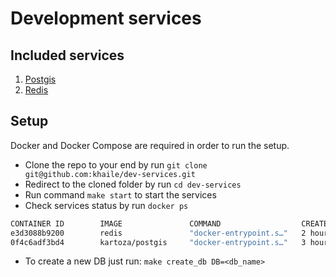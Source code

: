 # Development services

## Included services

1. [Postgis](https://hub.docker.com/r/kartoza/postgis/)
2. [Redis](https://hub.docker.com/_/redis)

## Setup

Docker and Docker Compose are required in order to run the setup.

- Clone the repo to your end by run `git clone git@github.com:khaile/dev-services.git`
- Redirect to the cloned folder by run `cd dev-services`
- Run command `make start` to start the services
- Check services status by run `docker ps`

```bash
CONTAINER ID        IMAGE               COMMAND                  CREATED             STATUS              PORTS                    NAMES
e3d3088b9200        redis               "docker-entrypoint.s…"   2 hours ago         Up 2 hours          0.0.0.0:6379->6379/tcp   redis
0f4c6adf3bd4        kartoza/postgis     "docker-entrypoint.s…"   3 hours ago         Up 3 hours          0.0.0.0:5432->5432/tcp   postgres
```

- To create a new DB just run: `make create_db DB=<db_name>`

